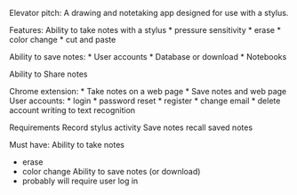 Elevator pitch:
A drawing and notetaking app designed for use with a stylus.



Features:
Ability to take notes with a stylus
    * pressure sensitivity
    * erase
    * color change
    * cut and paste
    
Ability to save notes:
    * User accounts
    * Database or download
    * Notebooks
    
Ability to Share notes


Chrome extension:
    * Take notes on a web page
    * Save notes and web page
User accounts:
    * login
    * password reset
    * register
    * change email
    * delete account
writing to text recognition




Requirements
Record stylus activity
Save notes
recall saved notes


Must have: 
Ability to take notes
  * erase
  * color change
Ability to save notes (or download)
  * probably will require user log in
